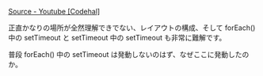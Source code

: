 [Source - Youtube [Codehal]](https://www.youtube.com/watch?v=zrBVFGlnyA8)

正直かなりの場所が全然理解できでない、レイアウトの構成、そして forEach() 中の setTimeout と setTimeout 中の setTimeout も非常に難解です。

普段 forEach() 中の setTimeout は発動しないのはず、なぜここに発動したのか。
